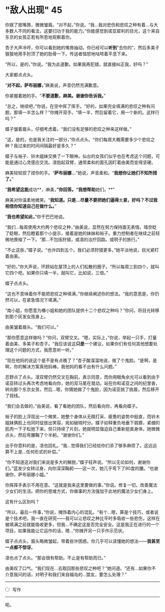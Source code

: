 # "敌人出现" 45

你抿了抿嘴唇，微微皱眉。“对不起，”你说。“我…我对悲伤和悲叹之种有着…与大多数人不同的看法，这要归功于我的能力。”你能感觉到诺亚犀利的目光，这个来自东京的女孩正若有所思地观察着你。

杏子大声冷哼，你可以看到她的嘴唇抽动。你已经可以**听到**“去你的”，然后多美子狠狠地用手肘顶了她的肋骨一下。传送者恼怒地咕哝着平息下来。

“所以，是的，”你说。“我为此道歉。如果我再犯错，就直接纠正我，好吗？”

大家都点点头。

“**对不起，萨布丽娜，**”麻美说，声音仍然充满歉意。

你紧握着她的手。“**不要道歉，麻美。**谢谢**你告诉我。**”

“总之，继续吧，”你说，在空中挥了挥手。“好的，如果完全填满的悲叹之种有问题，那填一半怎么样？”你摊开双手。“填一半，然后留着它，用一个新的。这样行吗？”

蝶子皱着眉头，仔细考虑着。“我们没有足够的悲叹之种来这样做。”

“这，是的，也是我关注的一部分，”你点点头。“你们每周大概需要多少个悲叹之种？我过来的时间间隔最好是多久？”

蝶子与裕子、铃木姐妹交换了一下眼神。仙台的女孩们似乎也在考虑这个问题，可能是通过心灵感应交流。凛抱起双臂，通常柔和的面孔因盯着由美而变得坚硬。

麻美轻轻捏了捏你的手。“**萨布丽娜…**”她说，声音柔和。“**我想你让她们不知所措了。**”

“**我希望这能**成功**，麻美，**”你回答。“**我想**帮助**她们。**”

麻美对你温柔地微笑。“**我知道。只是…尽量不要把她们逼得**太**紧，好吗？不过我相信你知道自己在做什么。**”

“**我也希望如此，**”你干巴巴地说。

“我们…每周使用大约两个悲叹之种，”由美说，显然在努力保持面无表情。晴奈眨了眨眼，然后瞪着那个小提示，接着是她的妹妹和裕子。重力控制者在继续之前轻微地畏缩了一下。“那…不包括狩猎，或凛的治疗回路。或明子的旅行。”

“不止这些，”蝶子说。“也许四到五个。我们必须狩猎更多。”她平淡地说，目光紧盯着由美。

“好的，”你大声说，环顾站在屋顶上的人们松散的圈子。“所以每周三到四个，就叫它四个吧。如果你只填一半，就叫它，比如说，三倍。”

蝶子点点头。

“这也不意味着你不能把悲叹之种填满，”你继续阐述你的想法。“我的意思是，你仍然可以，在紧急情况下填满。”

“南小姐，你愿意为椿小姐和她的团队提供十二个悲叹之种吗？”你问，将目光转移到那个灰发女孩身上。

由美皱着眉头。“我们可以。”

“那你愿意这样做吗？”你问，双臂交叉。“嗯，实际上，”你说，举起一只手，打量着由美、多美子和杏子。“我应该说这**只是**一个建议，如果你们有任何其他想要处理这个问题的方式，我愿意听一听。”

“现在他妈的说这个是不是有点晚了？”杏子酸溜溜地说，做了个鬼脸。“是啊，是啊，你的解决方案真他妈棒。我他妈的看不出有什么问题。”

忍野点了点头。凛双臂仍然交叉在胸前，表示同意，而你用眼角余光可以看到由于诺亚转过头再次考虑地看向你，她的双马尾在晃动。站在你和诺亚之间的纪里香，转向那个东京女孩，然后...嗯，你猜她做了个鬼脸，因为诺亚挑了挑眉，然后移开了视线。

“我们会去做的，”由美说，看了看她的团队，然后看向你，再看向蝶子。

裕子的脸上浮现出一个微笑，她整个身体从无精打采、疲惫的姿势中挺直，而铃木姐妹俩脸上也同时绽放出笑容，宛如破晓时分。蝶子如释重负地垂下肩膀，紧绷的肌肉一下子松弛下来，但只持续了片刻，她就明显强迫自己重新挺直身体。她微微点头，然后弯腰鞠了个半躬。“谢谢你们。”

出乎你意料的是，凛也回礼。“我...觉得我们已经给你们添了够多麻烦了。这远远算不上是...任何形式的补偿。”

“你不知道这对我们来说是多大的解脱，”蝶子轻声说。“所以无论如何，谢谢你们。”蓝发少女转过身，向你深深鞠躬——这一次，她几乎弯下了90度的腰。“也谢谢你，萨布丽娜小姐。”

你挥挥手表示不用在意。“这就是我来这里要做的事，”你说。修复一切，改善魔法少女们的生活。把你的思维方式，你做事的方法强加于此地的魔法少女们身上。

这有什么区别吗？

“所以，最后一件事，”你说，掩饰着内心的混乱。“有个...嗯，算是个技巧，或者说是个技术吧，我一直在研究——我可以让悲叹之种比平时多吸收一些悲伤，这样在被填满之前就能吸收更多，但我...不确定这是否完全安全。这是我正在进行的一个项目，如果我能让它运作的话，嗯...”你摊开另一只手作示范状。

蝶子点点头，眉头略微皱起，带着些许困惑。你几乎可以读懂她的想法——**我甚至一点都不惊讶**。

凛也点了点头。“那会很有帮助。不止是有帮助而已。”

由美叹了口气。“我们现在...去取回那些悲叹之种吧？”她问道。“还有...如果你不介意我问的话，对明子和我们来自福岛的...盟友，要怎么处理？”

---

- [ ] 写作

---

呃。
